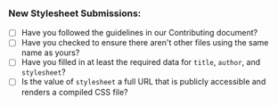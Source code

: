 ### New Stylesheet Submissions:

<!-- Please title your pull request with your stylesheet's name -->

<!-- IMPORTANT: If you forked this project prior to July 19, the format has changed and your commit should now be a single .json file located inside of `src/_data/styles`. For best results, make sure your fork is up-to-date and then create your .json file before opening your PR -->

- [ ] Have you followed the guidelines in our Contributing document?
- [ ] Have you checked to ensure there aren't other files using the same name as yours?
- [ ] Have you filled in at least the required data for `title`, `author`, and `stylesheet`?
- [ ] Is the value of `stylesheet` a full URL that is publicly accessible and renders a compiled CSS file?

<!-- Add any additional notes below -->
